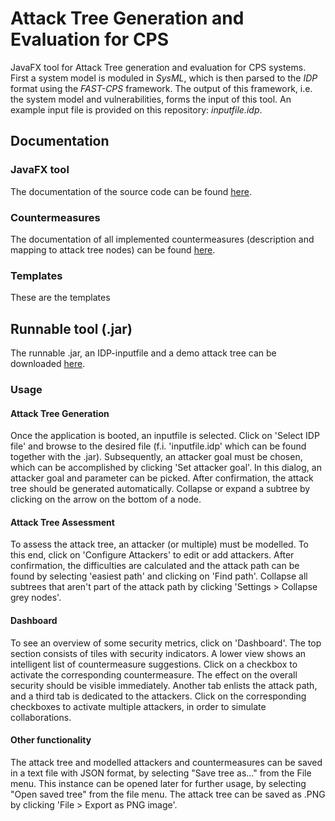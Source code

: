 # Attack Tree Generation and Evaluation for CPS
JavaFX tool for Attack Tree generation and evaluation for CPS systems. First a system model is moduled in *SysML*, which is then parsed to the *IDP* format using the *FAST-CPS* framework. The output of this framework, i.e. the system model and vulnerabilities, forms the input of this tool. An example input file is provided on this repository: *inputfile.idp*.
## Documentation
### JavaFX tool
The documentation of the source code can be found [here](https://wouterdep.github.io/attacktrees/api-docs/ "JavaFX Tool JavaDocs").
### Countermeasures
The documentation of all implemented countermeasures (description and mapping to attack tree nodes) can be found [here](https://wouterdep.github.io/attacktrees/cm-docs/ "Countermeasure Documentation").
### Templates
These are the templates
## Runnable tool (.jar)
The runnable .jar, an IDP-inputfile and a demo attack tree can be downloaded [here](https://drive.google.com/file/d/1SX90KAGA6yTwASNY24ps0fIBtPGB540K/view?usp=sharing "Runnable .jar").
### Usage
#### Attack Tree Generation
Once the application is booted, an inputfile is selected. Click on 'Select IDP file' and browse to the desired file (f.i. 'inputfile.idp' which can be found together with the .jar). Subsequently, an attacker goal must be chosen, which can be accomplished by clicking 'Set attacker goal'. In this dialog, an attacker goal and parameter can be picked. After confirmation, the attack tree should be generated automatically. Collapse or expand a subtree by clicking on the arrow on the bottom of a node.
#### Attack Tree Assessment
To assess the attack tree, an attacker (or multiple) must be modelled. To this end, click on 'Configure Attackers' to edit or add attackers. After confirmation, the difficulties are calculated and the attack path can be found by selecting 'easiest path' and clicking on 'Find path'. Collapse all subtrees that aren't part of the attack path by clicking 'Settings > Collapse grey nodes'.
#### Dashboard
To see an overview of some security metrics, click on 'Dashboard'. The top section consists of tiles with security indicators. A lower view shows an intelligent list of countermeasure suggestions. Click on a checkbox to activate the corresponding countermeasure. The effect on the overall security should be visible immediately. Another tab enlists the attack path, and a third tab is dedicated to the attackers. Click on the corresponding checkboxes to activate multiple attackers, in order to simulate collaborations.
#### Other functionality
The attack tree and modelled attackers and countermeasures can be saved in a text file with JSON format, by selecting "Save tree as..." from the File menu. This instance can be opened later for further usage, by selecting "Open saved tree" from the file menu. The attack tree can be saved as .PNG by clicking 'File > Export as PNG image'.
